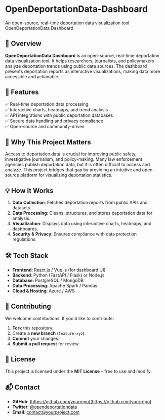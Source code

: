 # OpenDeportationData-Dashboard
An open-source, real-time deportation data visualization tool 
OpenDeportationData Dashboard  

## 🚀 Overview  
**OpenDeportationData Dashboard** is an open-source, real-time deportation data visualization tool. It helps researchers, journalists, and policymakers analyze deportation trends using public data sources. The dashboard presents deportation reports as interactive visualizations, making data more accessible and actionable.  

## 🎯 Features  
✅ Real-time deportation data processing  
✅ Interactive charts, heatmaps, and trend analysis  
✅ API integrations with public deportation databases  
✅ Secure data handling and privacy compliance  
✅ Open-source and community-driven  

## 📌 Why This Project Matters  
Access to deportation data is crucial for improving public safety, investigative journalism, and policy-making. Many law enforcement agencies publish deportation data, but it is often difficult to access and analyze. This project bridges that gap by providing an intuitive and open-source platform for visualizing deportation statistics.  

## 💡 How It Works  
1. **Data Collection**: Fetches deportation reports from public APIs and datasets.  
2. **Data Processing**: Cleans, structures, and stores deportation data for analysis.  
3. **Visualization**: Displays data using interactive charts, heatmaps, and dashboards.  
4. **Security & Privacy**: Ensures compliance with data protection regulations.  

## 🛠️ Tech Stack  
- **Frontend**: React.js / Vue.js (for dashboard UI)  
- **Backend**: Python (FastAPI / Flask) or Node.js  
- **Database**: PostgreSQL / MongoDB  
- **Data Processing**: Apache Spark / Pandas  
- **Cloud & Hosting**: Azure / AWS  

## 🤝 Contributing  
We welcome contributions! If you'd like to contribute:  
1. **Fork** this repository.  
2. Create a **new branch** (`feature-xyz`).  
3. **Commit** your changes.  
4. **Submit a pull request** for review.  

## 📜 License  
This project is licensed under the **MIT License** – free to use and modify.  

## 📬 Contact  
- **GitHub**: [https://github.com/yourrepo](https://github.com/yourrepo)  
- **Twitter**: [@opendeportationdata](https://twitter.com/opendeportationdata)  
- **Email**: contact@yourproject.com  
